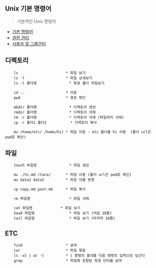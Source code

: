 ## Unix 기본 명령어

> 기본적인 Unix 명령어 

- [기본 명령어](http://cailisin.tistory.com/entry/리눅스-Linux-유닉스-Unix-주요-기본-명령어)
- [권한 관리](http://cailisin.tistory.com/entry/유닉스-Unix-리눅스-Linux-권한-관리)
- [사용자 및 그룹관리](http://cailisin.tistory.com/entry/유닉스-Unix-리눅스-Linux-사용자-및-그룹-관리)

## 디렉토리

```
	ls						* 파일 보기
	ls -l 					* 파일 상세보기
	ls -l 폴더명				* 특정 폴더 파일보기

	cd .. 					* 이동
	pwd						* 경로 확인

	mkdir 폴더명				* 디렉토리 생성
	rmdir 폴더명				* 디렉토리 삭제
	rm -r 폴더명 				* 디렉토리 삭제 (파일까지 삭제)
	cp -r 폴더1 폴더2			* 디렉토리 복사

	mv /home/etc/ /home/hi/	* 파일 이동 - etc 폴더를 hi 이동	 (폴더 url은 pwd로 확인)
```

## 파일

```
	touch 파일명				* 파일 생성

	mv ./hi.md /taco/		* 파일 이동 (폴더 url은 pwd로 확인)
	mv data1 data2			* 파일 이름 변경

	cp copy.md past.md		* 파일 복사 

	rm 파일명					* 파일 삭제

	cat 파일명				* 파일 보기
	head 파일명				* 파일 보기 (처음 10줄)
	tail 파일명				* 파일 보기 (마지막 10줄)
```


## ETC

```
	find					* 검색
	tar						* 파일 묶음
	ls -al | wc -l			* | 명령의 결과를 다음 명령의 입력으로 넘긴다
	grep					* 파일에 포함된 특정 단어를 검색
```
